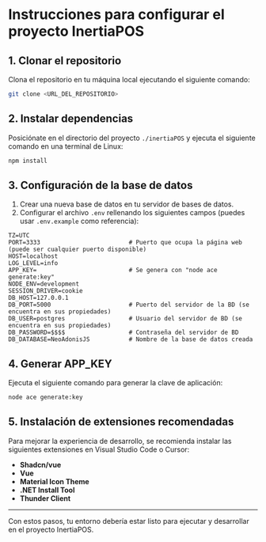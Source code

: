 # Instrucciones para configurar el proyecto InertiaPOS

## 1. Clonar el repositorio
Clona el repositorio en tu máquina local ejecutando el siguiente comando:
```bash
git clone <URL_DEL_REPOSITORIO>
```

## 2. Instalar dependencias
Posiciónate en el directorio del proyecto `./inertiaPOS` y ejecuta el siguiente comando en una terminal de Linux:
```bash
npm install
```

## 3. Configuración de la base de datos
1. Crear una nueva base de datos en tu servidor de bases de datos.
2. Configurar el archivo `.env` rellenando los siguientes campos (puedes usar `.env.example` como referencia):

```env
TZ=UTC
PORT=3333                         # Puerto que ocupa la página web (puede ser cualquier puerto disponible)
HOST=localhost
LOG_LEVEL=info
APP_KEY=                          # Se genera con "node ace generate:key"
NODE_ENV=development
SESSION_DRIVER=cookie
DB_HOST=127.0.0.1
DB_PORT=5000                      # Puerto del servidor de la BD (se encuentra en sus propiedades)
DB_USER=postgres                  # Usuario del servidor de BD (se encuentra en sus propiedades)
DB_PASSWORD=$$$$                  # Contraseña del servidor de BD
DB_DATABASE=NeoAdonisJS           # Nombre de la base de datos creada
```

## 4. Generar APP_KEY
Ejecuta el siguiente comando para generar la clave de aplicación:
```bash
node ace generate:key
```

## 5. Instalación de extensiones recomendadas
Para mejorar la experiencia de desarrollo, se recomienda instalar las siguientes extensiones en Visual Studio Code o Cursor:

- **Shadcn/vue**  
- **Vue**  
- **Material Icon Theme**  
- **.NET Install Tool**  
- **Thunder Client**  

---
Con estos pasos, tu entorno debería estar listo para ejecutar y desarrollar en el proyecto InertiaPOS.

